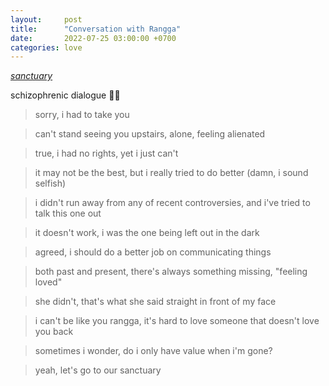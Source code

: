 ```yaml
---
layout:     post
title:      "Conversation with Rangga"
date:       2022-07-25 03:00:00 +0700
categories: love
---
```


*[sanctuary](https://music.youtube.com/watch?v=oKL0erZSAdM&feature=share)*

schizophrenic dialogue 🤷‍♂️

> sorry, i had to take you

> can't stand seeing you upstairs, alone, feeling alienated

> true, i had no rights, yet i just can't

> it may not be the best, but i really tried to do better (damn, i sound selfish)

> i didn't run away from any of recent controversies, and i've tried to talk this one out

> it doesn't work, i was the one being left out in the dark

> agreed, i should do a better job on communicating things

> both past and present, there's always something missing, "feeling loved"

> she didn't, that's what she said straight in front of my face

> i can't be like you rangga, it's hard to love someone that doesn't love you back

> sometimes i wonder, do i only have value when i'm gone?

> yeah, let's go to our sanctuary
